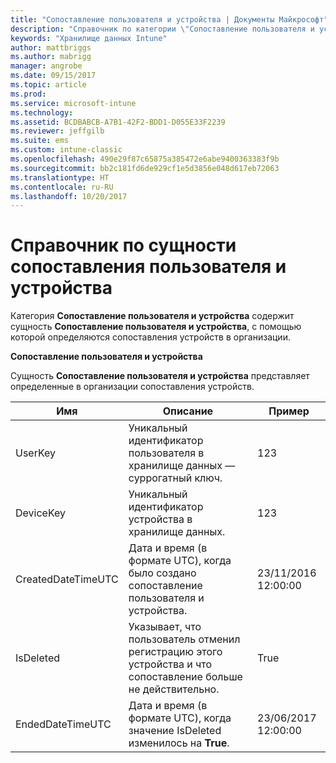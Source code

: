 ```yaml
---
title: "Сопоставление пользователя и устройства | Документы Майкрософт"
description: "Справочник по категории \"Сопоставление пользователя и устройства\" коллекции сущностей в API хранилища данных Intune."
keywords: "Хранилище данных Intune"
author: mattbriggs
ms.author: mabrigg
manager: angrobe
ms.date: 09/15/2017
ms.topic: article
ms.prod: 
ms.service: microsoft-intune
ms.technology: 
ms.assetid: BCDBABCB-A7B1-42F2-BDD1-D055E33F2239
ms.reviewer: jeffgilb
ms.suite: ems
ms.custom: intune-classic
ms.openlocfilehash: 490e29f87c65875a385472e6abe9400363383f9b
ms.sourcegitcommit: bb2c181fd6de929cf1e5d3856e048d617eb72063
ms.translationtype: HT
ms.contentlocale: ru-RU
ms.lasthandoff: 10/20/2017
---
```

# <a name="reference-for-user-device-association-entity"></a>Справочник по сущности сопоставления пользователя и устройства

Категория **Сопоставление пользователя и устройства** содержит сущность **Сопоставление пользователя и устройства**, с помощью которой определяются сопоставления устройств в организации.

**Сопоставление пользователя и устройства**

Сущность **Сопоставление пользователя и устройства** представляет определенные в организации сопоставления устройств.

| Имя               | Описание                                                                                      | Пример                |
|--------------------|--------------------------------------------------------------------------------------------------|------------------------|
| UserKey            | Уникальный идентификатор пользователя в хранилище данных — суррогатный ключ.                             | 123                    |
| DeviceKey          | Уникальный идентификатор устройства в хранилище данных.                                           | 123                    |
| CreatedDateTimeUTC | Дата и время (в формате UTC), когда было создано сопоставление пользователя и устройства.                               | 23/11/2016 12:00:00 |
| IsDeleted          | Указывает, что пользователь отменил регистрацию этого устройства и что сопоставление больше не действительно. | True                   |
| EndedDateTimeUTC   | Дата и время (в формате UTC), когда значение IsDeleted изменилось на **True**.                                         | 23/06/2017 12:00:00 |